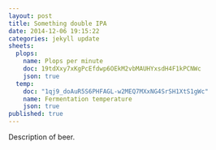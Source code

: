 ```yaml
---
layout: post
title: Something double IPA
date: 2014-12-06 19:15:22
categories: jekyll update
sheets:
  plops:
    name: Plops per minute
    doc: 19tdXxy7xKgPcEfdwp6OEkM2vbMAUHYxsdH4F1kPCNWc
    json: true
  temp:
    doc: "1qj9_doAuR5S6PHFAGL-w2MEQ7MXxNG4SrSH1XtS1gWc"
    name: Fermentation temperature
    json: true
published: true
---
```


Description of beer.
